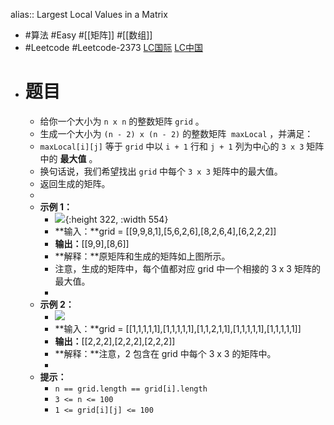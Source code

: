 alias:: Largest Local Values in a Matrix

- #算法 #Easy #[[矩阵]] #[[数组]]
- #Leetcode #Leetcode-2373 [LC国际](https://leetcode.com/problems/largest-local-values-in-a-matrix/) [LC中国](https://leetcode.cn/problems/largest-local-values-in-a-matrix/)
- # 题目
	- 给你一个大小为 `n x n` 的整数矩阵 `grid` 。
	- 生成一个大小为 `(n - 2) x (n - 2)` 的整数矩阵  `maxLocal` ，并满足：
	- `maxLocal[i][j]` 等于 `grid` 中以 `i + 1` 行和 `j + 1` 列为中心的 `3 x 3` 矩阵中的 **最大值** 。
	- 换句话说，我们希望找出 `grid` 中每个 `3 x 3` 矩阵中的最大值。
	- 返回生成的矩阵。
	-
	- **示例 1：**
		- ![](https://assets.leetcode.com/uploads/2022/06/21/ex1.png){:height 322, :width 554}
		- **输入：**grid = [[9,9,8,1],[5,6,2,6],[8,2,6,4],[6,2,2,2]]
		- **输出：**[[9,9],[8,6]]
		- **解释：**原矩阵和生成的矩阵如上图所示。
		- 注意，生成的矩阵中，每个值都对应 grid 中一个相接的 3 x 3 矩阵的最大值。
		-
	- **示例 2：**
		- ![](https://assets.leetcode.com/uploads/2022/07/02/ex2new2.png)
		- **输入：**grid = [[1,1,1,1,1],[1,1,1,1,1],[1,1,2,1,1],[1,1,1,1,1],[1,1,1,1,1]]
		- **输出：**[[2,2,2],[2,2,2],[2,2,2]]
		- **解释：**注意，2 包含在 grid 中每个 3 x 3 的矩阵中。
		-
	- **提示：**
		- `n == grid.length == grid[i].length`
		- `3 <= n <= 100`
		- `1 <= grid[i][j] <= 100`